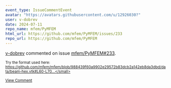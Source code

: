 ```yaml
---
event_type: IssueCommentEvent
avatar: "https://avatars.githubusercontent.com/u/12926030?"
user: v-dobrev
date: 2024-07-11
repo_name: mfem/PyMFEM
html_url: https://github.com/mfem/PyMFEM/issues/233
repo_url: https://github.com/mfem/PyMFEM
---
```


<a href='https://github.com/v-dobrev' target='_blank'>v-dobrev</a> commented on issue <a href='https://github.com/mfem/PyMFEM/issues/233' target='_blank'>mfem/PyMFEM#233</a>.

<small>Try the format used here: https://github.com/mfem/mfem/blob/988439f60a9902e29572b83dcb2a142eb8da3dbd/data/beam-hex.vtk#L60-L70...</small>

<a href='https://github.com/mfem/PyMFEM/issues/233' target='_blank'>View Comment</a>
